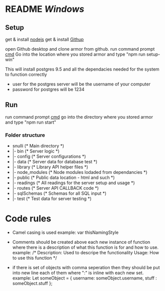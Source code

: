 # README *Windows*
## Setup
get & install [nodejs](https://nodejs.org/dist/v6.3.0/node-v6.3.0-x64.msi)
get & install [Githup](https://github-windows.s3.amazonaws.com/GitHubSetup.exe)

open Github desktop and clone armor from github.
run command prompt [cmd](http://www.howtogeek.com/235101/10-ways-to-open-the-command-prompt-in-windows-10/)
Go into the location where you stored armor and type "npm run setup-win"

This will install postgres 9.5 and all the dependacies needed for the system to function correctly
- user for the postgres server will be the username of your computer
- password for postgres will be 1234

## Run
run command prompt [cmd](http://www.howtogeek.com/235101/10-ways-to-open-the-command-prompt-in-windows-10/)
go into the directory where you stored armor and type "npm run start"
    
### Folder structure
- snulli (* Main directory *)
- |- bin			(* Server logic *)
- |- config		(* Server configurations *)
- |- data   		(* Server data for database test *)
- |- library		(* Library API helper files *)
- |- node_modules (* Node modules lodaded from dependancies *)
- |- public		(* Public data location - html and such *)
- |- readings	    (* All readings for the server setup and usage *)
- |- routes		(* Server API CALLBACK code *)
- |- sqlSchemas   (* Schemas for all SQL input *)
- |- test			(* Test data for server testing *)

# Code rules
- Camel casing is used
	example: var thisNamingStyle

- Comments should be created above each new instance of function where there is a description of what this function is for and how to use.
	example: /* 
					Description: Used to descripe the functionality
					Usage: How to use this function
			*/

- if there is set of objects with comma seperation then they should be put into new line each of them where ":" is inline with each new set.
	example: Let someObject = {
									username: someObject.username,
									stuff	: someObject.stuff
							  }; 